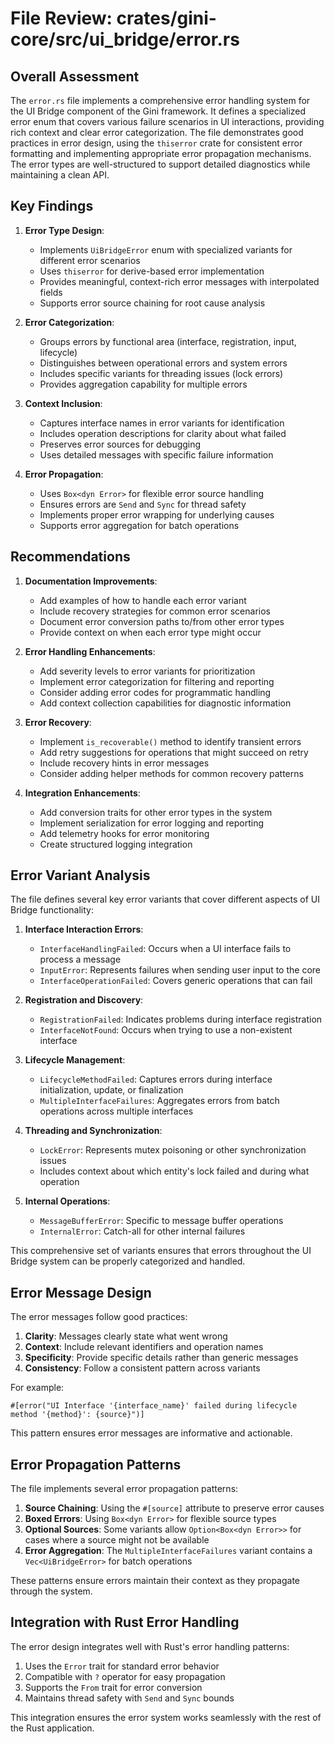 # File Review: crates/gini-core/src/ui_bridge/error.rs

## Overall Assessment

The `error.rs` file implements a comprehensive error handling system for the UI Bridge component of the Gini framework. It defines a specialized error enum that covers various failure scenarios in UI interactions, providing rich context and clear error categorization. The file demonstrates good practices in error design, using the `thiserror` crate for consistent error formatting and implementing appropriate error propagation mechanisms. The error types are well-structured to support detailed diagnostics while maintaining a clean API.

## Key Findings

1. **Error Type Design**:
   - Implements `UiBridgeError` enum with specialized variants for different error scenarios
   - Uses `thiserror` for derive-based error implementation
   - Provides meaningful, context-rich error messages with interpolated fields
   - Supports error source chaining for root cause analysis

2. **Error Categorization**:
   - Groups errors by functional area (interface, registration, input, lifecycle)
   - Distinguishes between operational errors and system errors
   - Includes specific variants for threading issues (lock errors)
   - Provides aggregation capability for multiple errors

3. **Context Inclusion**:
   - Captures interface names in error variants for identification
   - Includes operation descriptions for clarity about what failed
   - Preserves error sources for debugging
   - Uses detailed messages with specific failure information

4. **Error Propagation**:
   - Uses `Box<dyn Error>` for flexible error source handling
   - Ensures errors are `Send` and `Sync` for thread safety
   - Implements proper error wrapping for underlying causes
   - Supports error aggregation for batch operations

## Recommendations

1. **Documentation Improvements**:
   - Add examples of how to handle each error variant
   - Include recovery strategies for common error scenarios
   - Document error conversion paths to/from other error types
   - Provide context on when each error type might occur

2. **Error Handling Enhancements**:
   - Add severity levels to error variants for prioritization
   - Implement error categorization for filtering and reporting
   - Consider adding error codes for programmatic handling
   - Add context collection capabilities for diagnostic information

3. **Error Recovery**:
   - Implement `is_recoverable()` method to identify transient errors
   - Add retry suggestions for operations that might succeed on retry
   - Include recovery hints in error messages
   - Consider adding helper methods for common recovery patterns

4. **Integration Enhancements**:
   - Add conversion traits for other error types in the system
   - Implement serialization for error logging and reporting
   - Add telemetry hooks for error monitoring
   - Create structured logging integration

## Error Variant Analysis

The file defines several key error variants that cover different aspects of UI Bridge functionality:

1. **Interface Interaction Errors**:
   - `InterfaceHandlingFailed`: Occurs when a UI interface fails to process a message
   - `InputError`: Represents failures when sending user input to the core
   - `InterfaceOperationFailed`: Covers generic operations that can fail

2. **Registration and Discovery**:
   - `RegistrationFailed`: Indicates problems during interface registration
   - `InterfaceNotFound`: Occurs when trying to use a non-existent interface

3. **Lifecycle Management**:
   - `LifecycleMethodFailed`: Captures errors during interface initialization, update, or finalization
   - `MultipleInterfaceFailures`: Aggregates errors from batch operations across multiple interfaces

4. **Threading and Synchronization**:
   - `LockError`: Represents mutex poisoning or other synchronization issues
   - Includes context about which entity's lock failed and during what operation

5. **Internal Operations**:
   - `MessageBufferError`: Specific to message buffer operations
   - `InternalError`: Catch-all for other internal failures

This comprehensive set of variants ensures that errors throughout the UI Bridge system can be properly categorized and handled.

## Error Message Design

The error messages follow good practices:

1. **Clarity**: Messages clearly state what went wrong
2. **Context**: Include relevant identifiers and operation names
3. **Specificity**: Provide specific details rather than generic messages
4. **Consistency**: Follow a consistent pattern across variants

For example:
```
#[error("UI Interface '{interface_name}' failed during lifecycle method '{method}': {source}")]
```

This pattern ensures error messages are informative and actionable.

## Error Propagation Patterns

The file implements several error propagation patterns:

1. **Source Chaining**: Using the `#[source]` attribute to preserve error causes
2. **Boxed Errors**: Using `Box<dyn Error>` for flexible source types
3. **Optional Sources**: Some variants allow `Option<Box<dyn Error>>` for cases where a source might not be available
4. **Error Aggregation**: The `MultipleInterfaceFailures` variant contains a `Vec<UiBridgeError>` for batch operations

These patterns ensure errors maintain their context as they propagate through the system.

## Integration with Rust Error Handling

The error design integrates well with Rust's error handling patterns:

1. Uses the `Error` trait for standard error behavior
2. Compatible with `?` operator for easy propagation
3. Supports the `From` trait for error conversion
4. Maintains thread safety with `Send` and `Sync` bounds

This integration ensures the error system works seamlessly with the rest of the Rust application.